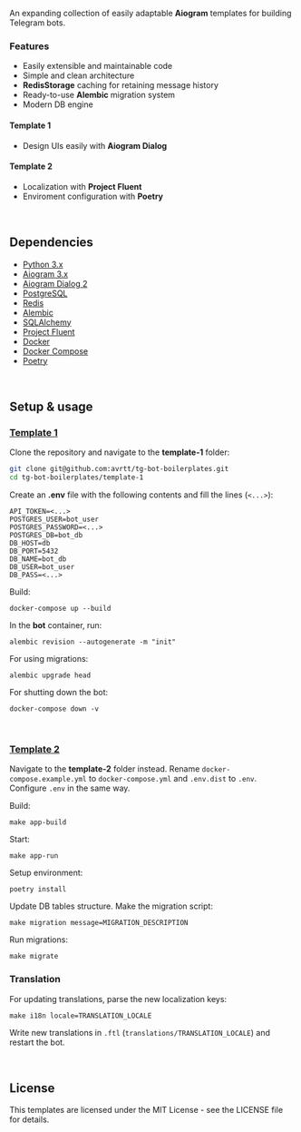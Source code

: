 An expanding collection of easily adaptable **Aiogram** templates for building Telegram bots.


### Features
- Easily extensible and maintainable code
- Simple and clean architecture
- **RedisStorage** caching for retaining message history
- Ready-to-use **Alembic** migration system
- Modern DB engine

#### Template 1
- Design UIs easily with **Aiogram Dialog**
#### Template 2
- Localization with **Project Fluent**
- Enviroment configuration with **Poetry**

<br>
  
## Dependencies
- [Python 3.x](https://www.python.org/downloads/)
- [Aiogram 3.x](https://github.com/aiogram/aiogram)
- [Aiogram Dialog 2](https://github.com/Tishka17/aiogram_dialog)
- [PostgreSQL](https://www.postgresql.org/)
- [Redis](https://redis.io/docs/) 
- [Alembic](https://alembic.sqlalchemy.org/en/latest/)
- [SQLAlchemy](https://docs.sqlalchemy.org/)
- [Project Fluent](https://projectfluent.org/)
- [Docker](https://www.docker.com/)
- [Docker Compose](https://docs.docker.com/compose/)
- [Poetry](https://python-poetry.org/)

<br>

## Setup & usage
### [Template 1](https://github.com/avrtt/tg-bot-boilerplates/tree/main/template-1)

Clone the repository and navigate to the **template-1** folder:
```bash
git clone git@github.com:avrtt/tg-bot-boilerplates.git
cd tg-bot-boilerplates/template-1
```

Create an **.env** file with the following contents and fill the lines (`<...>`):

```env
API_TOKEN=<...>
POSTGRES_USER=bot_user
POSTGRES_PASSWORD=<...>
POSTGRES_DB=bot_db
DB_HOST=db
DB_PORT=5432
DB_NAME=bot_db
DB_USER=bot_user
DB_PASS=<...>
```

Build:
```shell
docker-compose up --build
```

In the **bot** container, run:
```shell
alembic revision --autogenerate -m "init"
```

For using migrations:
```shell
alembic upgrade head
```

For shutting down the bot:
```shell
docker-compose down -v
```

<br>

### [Template 2](https://github.com/avrtt/tg-bot-boilerplates/tree/main/template-2)

Navigate to the **template-2** folder instead. Rename `docker-compose.example.yml` to `docker-compose.yml` and `.env.dist` to `.env`. Configure `.env` in the same way.

Build:
```shell
make app-build
```

Start:
```shell
make app-run
```

Setup environment:
```shell
poetry install
```

Update DB tables structure. Make the migration script:
```shell
make migration message=MIGRATION_DESCRIPTION
```

Run migrations:
```shell
make migrate
```

### Translation
For updating translations, parse the new localization keys:
```shell
make i18n locale=TRANSLATION_LOCALE
```
Write new translations in `.ftl` (`translations/TRANSLATION_LOCALE`) and restart the bot.

<br>

## License
This templates are licensed under the MIT License - see the LICENSE file for details.



